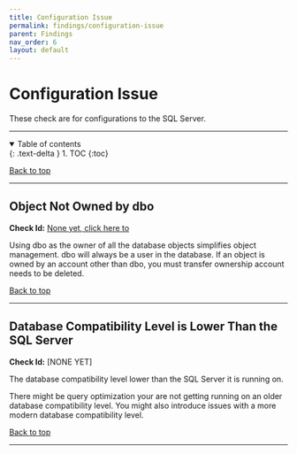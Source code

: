 ```yaml
---
title: Configuration Issue
permalink: findings/configuration-issue
parent: Findings
nav_order: 6
layout: default
---
```


# Configuration Issue

These check are for configurations to the SQL Server.

---

<details open markdown="block">
  <summary>
    Table of contents
  </summary>
  {: .text-delta }
1. TOC
{:toc}
</details>

[Back to top](#top)

---

## Object Not Owned by dbo
**Check Id:** [None yet, click here to ](https://github.com/EmergentSoftware/SQL-Server-Assess/issues/29)

Using dbo as the owner of all the database objects simplifies object management. dbo will always be a user in the database. If an object is owned by an account other than dbo, you must transfer ownership account needs to be deleted.

[Back to top](#top)

---

## Database Compatibility Level is Lower Than the SQL Server
**Check Id:** [NONE YET]

The database compatibility level lower than the SQL Server it is running on.

There might be query optimization your are not getting running on an older database compatibility level. You might also introduce issues with a more modern database compatibility level.

[Back to top](#top)

---
